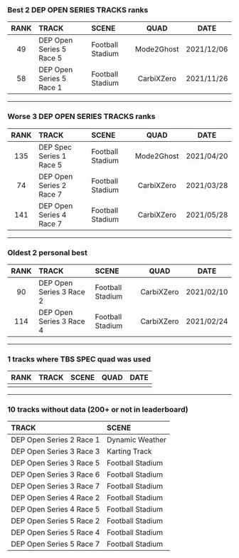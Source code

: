 ### Best 2 DEP OPEN SERIES TRACKS ranks
|RANK|TRACK|SCENE|QUAD|DATE|
|:---:|:---|:---|:---:|:---:|
|49|DEP Open Series 5 Race 5|Football Stadium|Mode2Ghost|2021/12/06|
|58|DEP Open Series 5 Race 1|Football Stadium|CarbiXZero|2021/11/26|
---
### Worse 3 DEP OPEN SERIES TRACKS ranks
|RANK|TRACK|SCENE|QUAD|DATE|
|:---:|:---|:---|:---:|:---:|
|135|DEP Spec Series 1 Race 5|Football Stadium|Mode2Ghost|2021/04/20|
|74|DEP Open Series 2 Race 7|Football Stadium|CarbiXZero|2021/03/28|
|141|DEP Open Series 4 Race 7|Football Stadium|CarbiXZero|2021/05/28|
---
### Oldest 2 personal best
|RANK|TRACK|SCENE|QUAD|DATE|
|:---:|:---|:---|:---:|:---:|
|90|DEP Open Series 3 Race 2|Football Stadium|CarbiXZero|2021/02/10|
|114|DEP Open Series 3 Race 4|Football Stadium|CarbiXZero|2021/02/24|
---
### 1 tracks where TBS SPEC quad was used
|RANK|TRACK|SCENE|QUAD|DATE|
|:---:|:---|:---|:---:|:---:|
||||||
---
### 10 tracks without data (200+ or not in leaderboard)
|TRACK|SCENE|
|:---|:---|
|DEP Open Series 2 Race 1|Dynamic Weather|
|DEP Open Series 3 Race 3|Karting Track|
|DEP Open Series 3 Race 5|Football Stadium|
|DEP Open Series 3 Race 6|Football Stadium|
|DEP Open Series 3 Race 7|Football Stadium|
|DEP Open Series 4 Race 2|Football Stadium|
|DEP Open Series 4 Race 5|Football Stadium|
|DEP Open Series 5 Race 2|Football Stadium|
|DEP Open Series 5 Race 4|Football Stadium|
|DEP Open Series 5 Race 7|Football Stadium|
